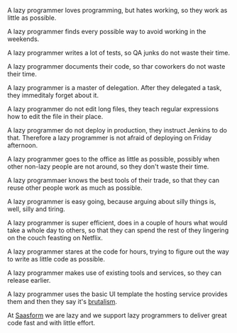<script data-goatcounter="https://lazyprogrammer.goatcounter.com/count" async src="//gc.zgo.at/count.js"></script>


A lazy programmer loves programming, but hates working, so they work as little as possible.

A lazy programmer finds every possible way to avoid working in the weekends.

A lazy programmer writes a lot of tests, so QA junks do not waste their time.

A lazy programmer documents their code, so thar coworkers do not waste their time.

A lazy programmer is a master of delegation. After they delegated a task, they immeditaly forget about it.

A lazy programmer do not edit long files, they teach regular expressions how to edit the file in their place.

A lazy programmer do not deploy in production, they instruct Jenkins to do that. Therefore a lazy programmer is not afraid of deploying on Friday afternoon.

A lazy programmer goes to the office as little as possible, possibly when other non-lazy people are not around, so they don't waste their time.

A lazy programmaer knows the best tools of their trade, so that they can reuse other people work as much as possible.

A lazy programmer is easy going, because arguing about silly things is, well, silly and tiring.

A lazy programmer is super efficient, does in a couple of hours what would take a whole day to others, so that they can spend the rest of they lingering on the couch feasting on Netflix.

A lazy programmer stares at the code for hours, trying to figure out the way to write as little code as possible.

A lazy programmer makes use of existing tools and services, so they can release earlier.

A lazy programmer uses the basic UI template the hosting service provides them and then they say it's [brutalism](https://brutalist-web.design/).

At [Saasform](https://saasform.dev) we are lazy and we support lazy programmers to deliver great code fast and with little effort.
